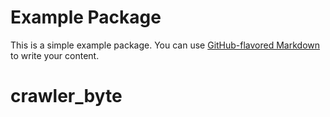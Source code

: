 # Example Package

This is a simple example package. You can use
[GitHub-flavored Markdown](https://guides.github.com/features/mastering-markdown/)
to write your content.

# crawler_byte
